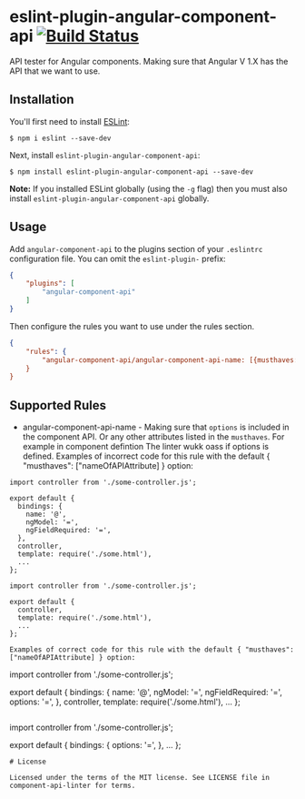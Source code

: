 # eslint-plugin-angular-component-api [![Build Status](https://travis-ci.org/barzik/eslint-plugin-angular-component-api.svg?branch=master)](https://travis-ci.org/barzik/eslint-plugin-angular-component-api)

API tester for Angular components. Making sure that Angular V 1.X has the API that we want to use.

## Installation

You'll first need to install [ESLint](http://eslint.org):

```
$ npm i eslint --save-dev
```

Next, install `eslint-plugin-angular-component-api`:

```
$ npm install eslint-plugin-angular-component-api --save-dev
```

**Note:** If you installed ESLint globally (using the `-g` flag) then you must also install `eslint-plugin-angular-component-api` globally.

## Usage

Add `angular-component-api` to the plugins section of your `.eslintrc` configuration file. You can omit the `eslint-plugin-` prefix:

```json
{
    "plugins": [
        "angular-component-api"
    ]
}
```


Then configure the rules you want to use under the rules section.

```json
{
    "rules": {
        "angular-component-api/angular-component-api-name: [{musthaves: ['nameOfAPIAttribute']}]
    }
}
```

## Supported Rules

* angular-component-api-name - Making sure that `options` is included in the component API. Or any other attributes listed in the `musthaves`. For example in component defintion The linter wukk oass if options is defined.
Examples of incorrect code for this rule with the default { "musthaves": ["nameOfAPIAttribute] } option:
```
import controller from './some-controller.js';

export default {
  bindings: {
    name: '@',
    ngModel: '=',
    ngFieldRequired: '=',
  },
  controller,
  template: require('./some.html'),
  ...
};
```
```
import controller from './some-controller.js';

export default {
  controller,
  template: require('./some.html'),
  ...
};

Examples of correct code for this rule with the default { "musthaves": ["nameOfAPIAttribute] } option:

```
import controller from './some-controller.js';

export default {
  bindings: {
    name: '@',
    ngModel: '=',
    ngFieldRequired: '=',
    options: '=',
  },
  controller,
  template: require('./some.html'),
  ...
};
```
```
import controller from './some-controller.js';

export default {
  bindings: {
    options: '=',
  },
  ...
};
```
# License

Licensed under the terms of the MIT license. See LICENSE file in component-api-linter for terms.
